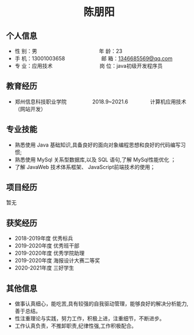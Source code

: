  <center>
     <h1>陈朋阳</h1>
 </center>

## 个人信息 

* 性 别：男&emsp;&emsp;&emsp;&emsp;&emsp;&emsp;&emsp;&emsp;&emsp;&emsp;&emsp;&emsp;年 龄：23  
* 手 机：13001003658 &emsp;&emsp;&emsp;&emsp;&emsp;&emsp; &ensp;邮 箱：1346685569@qq.com    
* 专 业：应用技术 &emsp;&emsp;&emsp;&emsp;&emsp; &emsp;  &emsp; &emsp;岗 位：java初级开发程序员

## 教育经历
   
* 郑州信息科技职业学院&emsp;&emsp;&emsp;&emsp;&emsp;2018.9~2021.6&emsp;&emsp;&emsp;&emsp; 计算机应用技术（网站开发）         

## 专业技能

* 熟悉使用 Java 基础知识,具备良好的面向对象编程思想和良好的代码编写习惯;
* 熟悉使用 MySql 关系型数据库,以及 SQL 语句,了解 MySql性能优化 ；
* 了解 JavaWeb 技术体系框架、 JavaScript前端技术的使用；


## 项目经历
暂无

## 获奖经历
* 2018-2019年度 优秀标兵
* 2019-2020年度 优秀班干部
* 2019-2020年度 优秀学院助理
* 2019-2020年度 海报设计大赛二等奖
* 2020-2021年度 三好学生

## 其他信息 
* 做事认真细心，能吃苦,具有较强的自我驱动管理，能够良好的解决分析能力,善于总结。
* 性注重理论与实践，努力工作，积极上进，注重细节，不断进步。
* 工作认真负责，不推卸职责,纪律性强,工作积极配合。
